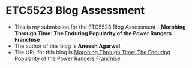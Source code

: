 # ETC5523 Blog Assessment

* This is my submission for the ETC5523 Blog Assessment - **Morphing Through Time: The Enduring Popularity of the Power Rangers Franchise**
* The author of this blog is **Aneesh Agarwal**.
* The URL for this blog is [Morphing Through Time: The Enduring Popularity of the Power Rangers Franchise](https://etc5523-2024.github.io/assignment-3-creating-a-blog-AneeshAgarwala/)
